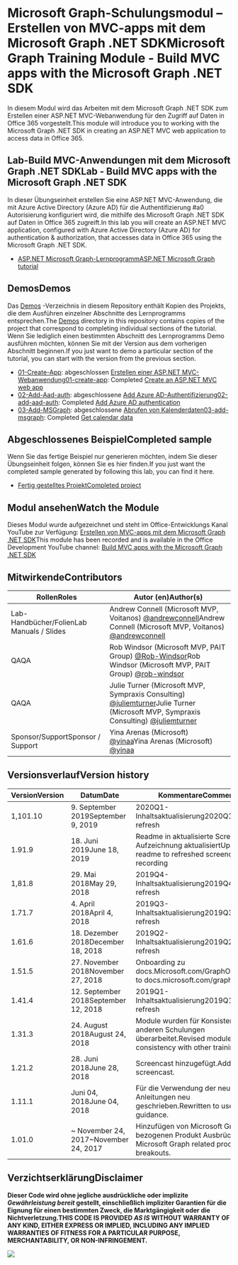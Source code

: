 # <a name="microsoft-graph-training-module---build-mvc-apps-with-the-microsoft-graph-net-sdk"></a><span data-ttu-id="0afd7-101">Microsoft Graph-Schulungsmodul – Erstellen von MVC-apps mit dem Microsoft Graph .NET SDK</span><span class="sxs-lookup"><span data-stu-id="0afd7-101">Microsoft Graph Training Module - Build MVC apps with the Microsoft Graph .NET SDK</span></span>

<span data-ttu-id="0afd7-102">In diesem Modul wird das Arbeiten mit dem Microsoft Graph .NET SDK zum Erstellen einer ASP.NET MVC-Webanwendung für den Zugriff auf Daten in Office 365 vorgestellt.</span><span class="sxs-lookup"><span data-stu-id="0afd7-102">This module will introduce you to working with the Microsoft Graph .NET SDK in creating an ASP.NET MVC web application to access data in Office 365.</span></span>

## <a name="lab---build-mvc-apps-with-the-microsoft-graph-net-sdk"></a><span data-ttu-id="0afd7-103">Lab-Build MVC-Anwendungen mit dem Microsoft Graph .NET SDK</span><span class="sxs-lookup"><span data-stu-id="0afd7-103">Lab - Build MVC apps with the Microsoft Graph .NET SDK</span></span>

<span data-ttu-id="0afd7-104">In dieser Übungseinheit erstellen Sie eine ASP.NET MVC-Anwendung, die mit Azure Active Directory (Azure AD) für die Authentifizierung #a0 Autorisierung konfiguriert wird, die mithilfe des Microsoft Graph .NET SDK auf Daten in Office 365 zugreift.</span><span class="sxs-lookup"><span data-stu-id="0afd7-104">In this lab you will create an ASP.NET MVC application, configured with Azure Active Directory (Azure AD) for authentication & authorization, that accesses data in Office 365 using the Microsoft Graph .NET SDK.</span></span>

- [<span data-ttu-id="0afd7-105">ASP.NET Microsoft Graph-Lernprogramm</span><span class="sxs-lookup"><span data-stu-id="0afd7-105">ASP.NET Microsoft Graph tutorial</span></span>](https://docs.microsoft.com/graph/training/aspnet-tutorial)

## <a name="demos"></a><span data-ttu-id="0afd7-106">Demos</span><span class="sxs-lookup"><span data-stu-id="0afd7-106">Demos</span></span>

<span data-ttu-id="0afd7-107">Das [Demos](./Demos) -Verzeichnis in diesem Repository enthält Kopien des Projekts, die dem Ausführen einzelner Abschnitte des Lernprogramms entsprechen.</span><span class="sxs-lookup"><span data-stu-id="0afd7-107">The [Demos](./Demos) directory in this repository contains copies of the project that correspond to completing individual sections of the tutorial.</span></span> <span data-ttu-id="0afd7-108">Wenn Sie lediglich einen bestimmten Abschnitt des Lernprogramms Demo ausführen möchten, können Sie mit der Version aus dem vorherigen Abschnitt beginnen.</span><span class="sxs-lookup"><span data-stu-id="0afd7-108">If you just want to demo a particular section of the tutorial, you can start with the version from the previous section.</span></span>

- <span data-ttu-id="0afd7-109">[01-Create-App](Demos/01-create-app): abgeschlossen [Erstellen einer ASP.NET MVC-Webanwendung](https://docs.microsoft.com/graph/training/aspnet-tutorial?tutorial-step=1)</span><span class="sxs-lookup"><span data-stu-id="0afd7-109">[01-create-app](Demos/01-create-app): Completed [Create an ASP.NET MVC web app](https://docs.microsoft.com/graph/training/aspnet-tutorial?tutorial-step=1)</span></span>
- <span data-ttu-id="0afd7-110">[02-Add-Aad-auth](Demos/02-add-aad-auth): abgeschlossene [Add Azure AD-Authentifizierung](https://docs.microsoft.com/graph/training/aspnet-tutorial?tutorial-step=3)</span><span class="sxs-lookup"><span data-stu-id="0afd7-110">[02-add-aad-auth](Demos/02-add-aad-auth): Completed [Add Azure AD authentication](https://docs.microsoft.com/graph/training/aspnet-tutorial?tutorial-step=3)</span></span>
- <span data-ttu-id="0afd7-111">[03-Add-MSGraph](Demos/03-add-msgraph): abgeschlossene [Abrufen von Kalenderdaten](https://docs.microsoft.com/graph/training/aspnet-tutorial?tutorial-step=4)</span><span class="sxs-lookup"><span data-stu-id="0afd7-111">[03-add-msgraph](Demos/03-add-msgraph): Completed [Get calendar data](https://docs.microsoft.com/graph/training/aspnet-tutorial?tutorial-step=4)</span></span>

## <a name="completed-sample"></a><span data-ttu-id="0afd7-112">Abgeschlossenes Beispiel</span><span class="sxs-lookup"><span data-stu-id="0afd7-112">Completed sample</span></span>

<span data-ttu-id="0afd7-113">Wenn Sie das fertige Beispiel nur generieren möchten, indem Sie dieser Übungseinheit folgen, können Sie es hier finden.</span><span class="sxs-lookup"><span data-stu-id="0afd7-113">If you just want the completed sample generated by following this lab, you can find it here.</span></span>

- [<span data-ttu-id="0afd7-114">Fertig gestelltes Projekt</span><span class="sxs-lookup"><span data-stu-id="0afd7-114">Completed project</span></span>](Demos/03-add-msgraph)

## <a name="watch-the-module"></a><span data-ttu-id="0afd7-115">Modul ansehen</span><span class="sxs-lookup"><span data-stu-id="0afd7-115">Watch the Module</span></span>

<span data-ttu-id="0afd7-116">Dieses Modul wurde aufgezeichnet und steht im Office-Entwicklungs Kanal YouTube zur Verfügung: [Erstellen von MVC-apps mit dem Microsoft Graph .NET SDK](https://youtu.be/a2teHZ5WuNc)</span><span class="sxs-lookup"><span data-stu-id="0afd7-116">This module has been recorded and is available in the Office Development YouTube channel: [Build MVC apps with the Microsoft Graph .NET SDK](https://youtu.be/a2teHZ5WuNc)</span></span>

## <a name="contributors"></a><span data-ttu-id="0afd7-117">Mitwirkende</span><span class="sxs-lookup"><span data-stu-id="0afd7-117">Contributors</span></span>

| <span data-ttu-id="0afd7-118">Rollen</span><span class="sxs-lookup"><span data-stu-id="0afd7-118">Roles</span></span>                | <span data-ttu-id="0afd7-119">Autor (en)</span><span class="sxs-lookup"><span data-stu-id="0afd7-119">Author(s)</span></span>                                                                                     |
| -------------------- | --------------------------------------------------------------------------------------------- |
| <span data-ttu-id="0afd7-120">Lab-Handbücher/Folien</span><span class="sxs-lookup"><span data-stu-id="0afd7-120">Lab Manuals / Slides</span></span> | <span data-ttu-id="0afd7-121">Andrew Connell (Microsoft MVP, Voitanos) [@andrewconnell](//github.com/andrewconnell)</span><span class="sxs-lookup"><span data-stu-id="0afd7-121">Andrew Connell (Microsoft MVP, Voitanos) [@andrewconnell](//github.com/andrewconnell)</span></span>         |
| <span data-ttu-id="0afd7-122">QA</span><span class="sxs-lookup"><span data-stu-id="0afd7-122">QA</span></span>                   | <span data-ttu-id="0afd7-123">Rob Windsor (Microsoft MVP, PAIT Group) [@Rob-Windsor](//github.com/rob-windsor)</span><span class="sxs-lookup"><span data-stu-id="0afd7-123">Rob Windsor (Microsoft MVP, PAIT Group) [@rob-windsor](//github.com/rob-windsor)</span></span>              |
| <span data-ttu-id="0afd7-124">QA</span><span class="sxs-lookup"><span data-stu-id="0afd7-124">QA</span></span>                   | <span data-ttu-id="0afd7-125">Julie Turner (Microsoft MVP, Sympraxis Consulting) [@juliemturner](//github.com/juliemturner)</span><span class="sxs-lookup"><span data-stu-id="0afd7-125">Julie Turner (Microsoft MVP, Sympraxis Consulting) [@juliemturner](//github.com/juliemturner)</span></span> |
| <span data-ttu-id="0afd7-126">Sponsor/Support</span><span class="sxs-lookup"><span data-stu-id="0afd7-126">Sponsor / Support</span></span>    | <span data-ttu-id="0afd7-127">Yina Arenas (Microsoft) [@yinaa](//github.com/yinaa)</span><span class="sxs-lookup"><span data-stu-id="0afd7-127">Yina Arenas (Microsoft) [@yinaa](//github.com/yinaa)</span></span>                                          |

## <a name="version-history"></a><span data-ttu-id="0afd7-128">Versionsverlauf</span><span class="sxs-lookup"><span data-stu-id="0afd7-128">Version history</span></span>

| <span data-ttu-id="0afd7-129">Version</span><span class="sxs-lookup"><span data-stu-id="0afd7-129">Version</span></span> |        <span data-ttu-id="0afd7-130">Datum</span><span class="sxs-lookup"><span data-stu-id="0afd7-130">Date</span></span>        |                       <span data-ttu-id="0afd7-131">Kommentare</span><span class="sxs-lookup"><span data-stu-id="0afd7-131">Comments</span></span>                       |
| ------- | ------------------ | ---------------------------------------------------- |
| <span data-ttu-id="0afd7-132">1,10</span><span class="sxs-lookup"><span data-stu-id="0afd7-132">1.10</span></span>    | <span data-ttu-id="0afd7-133">9. September 2019</span><span class="sxs-lookup"><span data-stu-id="0afd7-133">September 9, 2019</span></span>  | <span data-ttu-id="0afd7-134">2020Q1-Inhaltsaktualisierung</span><span class="sxs-lookup"><span data-stu-id="0afd7-134">2020Q1 content refresh</span></span>                               |
| <span data-ttu-id="0afd7-135">1.9</span><span class="sxs-lookup"><span data-stu-id="0afd7-135">1.9</span></span>     | <span data-ttu-id="0afd7-136">18. Juni 2019</span><span class="sxs-lookup"><span data-stu-id="0afd7-136">June 18, 2019</span></span>      | <span data-ttu-id="0afd7-137">Readme in aktualisierte Screencast-Aufzeichnung aktualisiert</span><span class="sxs-lookup"><span data-stu-id="0afd7-137">Updated readme to refreshed screencast recording</span></span>     |
| <span data-ttu-id="0afd7-138">1,8</span><span class="sxs-lookup"><span data-stu-id="0afd7-138">1.8</span></span>     | <span data-ttu-id="0afd7-139">29. Mai 2018</span><span class="sxs-lookup"><span data-stu-id="0afd7-139">May 29, 2018</span></span>       | <span data-ttu-id="0afd7-140">2019Q4-Inhaltsaktualisierung</span><span class="sxs-lookup"><span data-stu-id="0afd7-140">2019Q4 content refresh</span></span>                               |
| <span data-ttu-id="0afd7-141">1.7</span><span class="sxs-lookup"><span data-stu-id="0afd7-141">1.7</span></span>     | <span data-ttu-id="0afd7-142">4. April 2018</span><span class="sxs-lookup"><span data-stu-id="0afd7-142">April 4, 2018</span></span>      | <span data-ttu-id="0afd7-143">2019Q3-Inhaltsaktualisierung</span><span class="sxs-lookup"><span data-stu-id="0afd7-143">2019Q3 content refresh</span></span>                               |
| <span data-ttu-id="0afd7-144">1.6</span><span class="sxs-lookup"><span data-stu-id="0afd7-144">1.6</span></span>     | <span data-ttu-id="0afd7-145">18. Dezember 2018</span><span class="sxs-lookup"><span data-stu-id="0afd7-145">December 18, 2018</span></span>  | <span data-ttu-id="0afd7-146">2019Q2-Inhaltsaktualisierung</span><span class="sxs-lookup"><span data-stu-id="0afd7-146">2019Q2 content refresh</span></span>                               |
| <span data-ttu-id="0afd7-147">1.5</span><span class="sxs-lookup"><span data-stu-id="0afd7-147">1.5</span></span>     | <span data-ttu-id="0afd7-148">27. November 2018</span><span class="sxs-lookup"><span data-stu-id="0afd7-148">November 27, 2018</span></span>  | <span data-ttu-id="0afd7-149">Onboarding zu docs.Microsoft.com/Graph</span><span class="sxs-lookup"><span data-stu-id="0afd7-149">Onboarded to docs.microsoft.com/graph</span></span>                |
| <span data-ttu-id="0afd7-150">1.4</span><span class="sxs-lookup"><span data-stu-id="0afd7-150">1.4</span></span>     | <span data-ttu-id="0afd7-151">12. September 2018</span><span class="sxs-lookup"><span data-stu-id="0afd7-151">September 12, 2018</span></span> | <span data-ttu-id="0afd7-152">2019Q1-Inhaltsaktualisierung</span><span class="sxs-lookup"><span data-stu-id="0afd7-152">2019Q1 content refresh</span></span>                               |
| <span data-ttu-id="0afd7-153">1.3</span><span class="sxs-lookup"><span data-stu-id="0afd7-153">1.3</span></span>     | <span data-ttu-id="0afd7-154">24. August 2018</span><span class="sxs-lookup"><span data-stu-id="0afd7-154">August 24, 2018</span></span>    | <span data-ttu-id="0afd7-155">Module wurden für Konsistenz mit anderen Schulungen überarbeitet.</span><span class="sxs-lookup"><span data-stu-id="0afd7-155">Revised modules for consistency with other training.</span></span> |
| <span data-ttu-id="0afd7-156">1.2</span><span class="sxs-lookup"><span data-stu-id="0afd7-156">1.2</span></span>     | <span data-ttu-id="0afd7-157">28. Juni 2018</span><span class="sxs-lookup"><span data-stu-id="0afd7-157">June 28, 2018</span></span>      | <span data-ttu-id="0afd7-158">Screencast hinzugefügt.</span><span class="sxs-lookup"><span data-stu-id="0afd7-158">Added screencast.</span></span>                                    |
| <span data-ttu-id="0afd7-159">1.1</span><span class="sxs-lookup"><span data-stu-id="0afd7-159">1.1</span></span>     | <span data-ttu-id="0afd7-160">Juni 04, 2018</span><span class="sxs-lookup"><span data-stu-id="0afd7-160">June 04, 2018</span></span>      | <span data-ttu-id="0afd7-161">Für die Verwendung der neuesten Anleitungen neu geschrieben.</span><span class="sxs-lookup"><span data-stu-id="0afd7-161">Rewritten to use latest guidance.</span></span>                    |
| <span data-ttu-id="0afd7-162">1.0</span><span class="sxs-lookup"><span data-stu-id="0afd7-162">1.0</span></span>     | <span data-ttu-id="0afd7-163">~ November 24, 2017</span><span class="sxs-lookup"><span data-stu-id="0afd7-163">~November 24, 2017</span></span> | <span data-ttu-id="0afd7-164">Hinzufügen von Microsoft Graph-bezogenen Produkt Ausbrüchen.</span><span class="sxs-lookup"><span data-stu-id="0afd7-164">Add Microsoft Graph related product breakouts.</span></span>       |

## <a name="disclaimer"></a><span data-ttu-id="0afd7-165">Verzichtserklärung</span><span class="sxs-lookup"><span data-stu-id="0afd7-165">Disclaimer</span></span>

<span data-ttu-id="0afd7-166">**Dieser Code wird ohne jegliche ausdrückliche oder implizite _Gewährleistung bereit_ gestellt, einschließlich impliziter Garantien für die Eignung für einen bestimmten Zweck, die Marktgängigkeit oder die Nichtverletzung.**</span><span class="sxs-lookup"><span data-stu-id="0afd7-166">**THIS CODE IS PROVIDED _AS IS_ WITHOUT WARRANTY OF ANY KIND, EITHER EXPRESS OR IMPLIED, INCLUDING ANY IMPLIED WARRANTIES OF FITNESS FOR A PARTICULAR PURPOSE, MERCHANTABILITY, OR NON-INFRINGEMENT.**</span></span>

<img src="https://telemetry.sharepointpnp.com/msgraph-training-aspnetmvcapp" />
